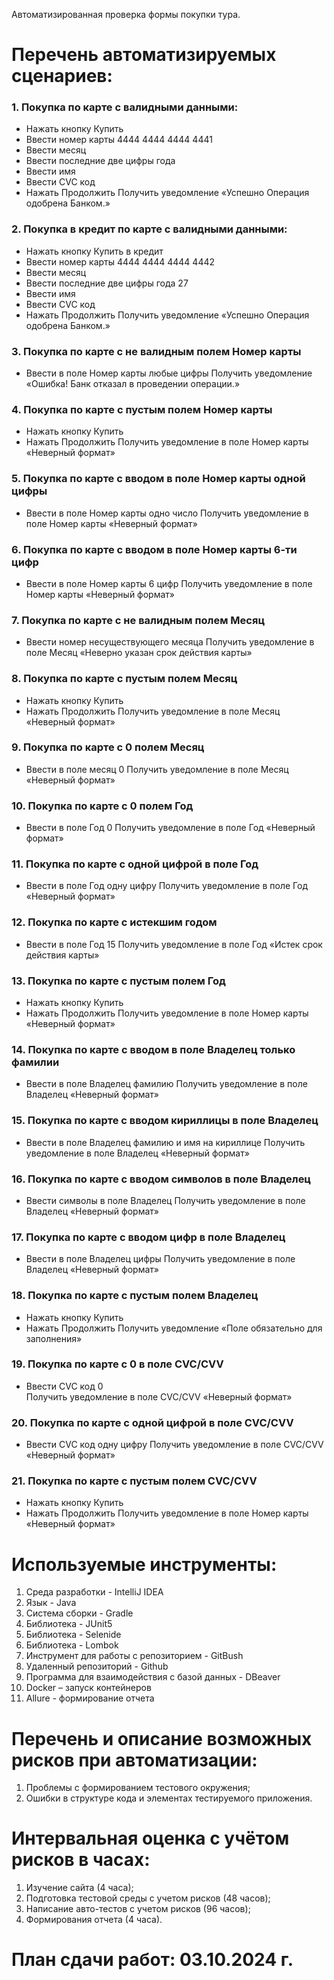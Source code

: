 Автоматизированная проверка формы покупки тура.
# Перечень автоматизируемых сценариев:
### 1.	Покупка по карте с валидными данными:
* Нажать кнопку Купить
* Ввести номер карты 4444 4444 4444 4441
* Ввести месяц 
* Ввести последние две цифры года 
* Ввести имя 
* Ввести CVC код 
* Нажать Продолжить	
Получить уведомление «Успешно Операция одобрена Банком.»
### 2.	Покупка в кредит по карте с валидными данными:
* Нажать кнопку Купить в кредит
* Ввести номер карты 4444 4444 4444 4442
* Ввести месяц 
* Ввести последние две цифры года 27
* Ввести имя 
* Ввести CVC код	
* Нажать Продолжить
Получить уведомление «Успешно Операция одобрена Банком.»
### 3.	Покупка по карте с не валидным полем Номер карты
* Ввести в поле Номер карты любые цифры	
 Получить уведомление «Ошибка! Банк отказал в проведении операции.»
### 4.	Покупка по карте с пустым полем Номер карты
* Нажать кнопку Купить
* Нажать Продолжить	
Получить уведомление в поле Номер карты «Неверный формат»

### 5.	Покупка по карте с вводом в поле Номер карты одной цифры
* Ввести в поле Номер карты одно число 
Получить уведомление в поле Номер карты «Неверный формат»

### 6.	Покупка по карте с вводом в поле Номер карты 6-ти цифр
* Ввести в поле Номер карты 6 цифр
Получить уведомление в поле Номер карты «Неверный формат»
### 7.	Покупка по карте с не валидным полем Месяц
* Ввести номер несуществующего месяца
Получить уведомление в поле Месяц «Неверно указан срок действия карты»

### 8.	Покупка по карте с пустым полем Месяц
* Нажать кнопку Купить
* Нажать Продолжить	
Получить уведомление в поле Месяц «Неверный формат»
### 9.	Покупка по карте с 0 полем Месяц
* Ввести в поле месяц 0
Получить уведомление в поле Месяц «Неверный формат»
### 10.	Покупка по карте с 0 полем Год
* Ввести в поле Год 0
Получить уведомление в поле Год «Неверный формат»

### 11.	Покупка по карте с одной цифрой в поле Год
* Ввести в поле Год одну цифру
Получить уведомление в поле Год «Неверный формат»

### 12.	Покупка по карте с истекшим годом
* Ввести в поле Год 15
Получить уведомление в поле Год «Истек срок действия карты»

### 13.	Покупка по карте с пустым полем Год
* Нажать кнопку Купить
* Нажать Продолжить	
Получить уведомление в поле Номер карты «Неверный формат»

### 14.	Покупка по карте с вводом в поле Владелец только фамилии
* Ввести в поле Владелец фамилию
Получить уведомление в поле Владелец «Неверный формат»

### 15.	Покупка по карте с вводом кириллицы в поле Владелец 
* Ввести в поле Владелец фамилию и имя на кириллице	
Получить уведомление в поле Владелец «Неверный формат»

### 16.	Покупка по карте с вводом символов в поле Владелец 
* Ввести символы в поле Владелец
Получить уведомление в поле Владелец «Неверный формат»

### 17.	Покупка по карте с вводом цифр в поле Владелец 
* Ввести в поле Владелец цифры
Получить уведомление в поле Владелец «Неверный формат»

### 18.	Покупка по карте с пустым полем Владелец 
* Нажать кнопку Купить
* Нажать Продолжить
Получить уведомление «Поле обязательно для заполнения»	

### 19.	Покупка по карте с 0 в поле CVC/CVV 
* Ввести CVC код 0	
Получить уведомление в поле CVC/CVV «Неверный формат»

### 20.	Покупка по карте с одной цифрой в поле CVC/CVV 
* Ввести CVC код одну цифру
Получить уведомление в поле CVC/CVV «Неверный формат»

### 21.	Покупка по карте с пустым полем CVC/CVV
* Нажать кнопку Купить
* Нажать Продолжить	
Получить уведомление в поле Номер карты «Неверный формат»

# Используемые инструменты:
1.	Среда разработки - IntelliJ IDEA
2.	Язык - Java
3.	Система сборки - Gradle 
4.	Библиотека - JUnit5
5.	Библиотека - Selenide
6.	Библиотека - Lombok
7.	Инструмент для работы с репозиторием - GitBush
8.	Удаленный репозиторий - Github
9.	Программа для взаимодействия с базой данных - DBeaver
10.	Docker – запуск контейнеров
11.	Allure - формирование отчета
# Перечень и описание возможных рисков при автоматизации:
1.	Проблемы с формированием тестового окружения;
2.	Ошибки в структуре кода и элементах тестируемого приложения.
# Интервальная оценка с учётом рисков в часах:
1.	Изучение сайта (4 часа);
2.	Подготовка тестовой среды с учетом рисков (48 часов);
3.	Написание авто-тестов с учетом рисков (96 часов);
4.	Формирования отчета (4 часа).
# План сдачи работ: 03.10.2024 г. 


